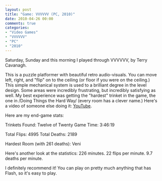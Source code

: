 ```yaml
---
layout: post
title: "Game: VVVVVV (PC, 2010)"
date: 2010-04-26 00:00
comments: true
categories:
- "Video Games"
- "VVVVVV"
- "PC"
- "2010"
---
```


Saturday, Sunday and this morning I played through VVVVVV, by
Terry Cavanagh.

This is a puzzle platformer with beautiful retro
audio-visuals. You can move left, right, and "flip" on to the
ceiling (or floor if you were on the ceiling.) This simple
mechanical system is used to a brilliant degree in the level
design. Some areas were incredibly frustrating, but incredibly
satisfying as well. My best experience was getting the "hardest"
trinket in the game, the one in /Doing Things the Hard Way/ (every
room has a clever name.) Here's a video of someone else doing it:
[YouTube](http://www.youtube.com/watch#!v=4CtiY5D6HCs&feature=related).

Here are my end-game stats:

Trinkets Found: Twelve of Twenty
Game Time: 3:46:19

Total Flips: 4995
Total Deaths: 2189

Hardest Room (with 261 deaths):
Veni

Here's another look at the statistics: 226 minutes. 22 flips
per minute. 9.7 deaths per minute.

I definitely recommend it! You can play on pretty much anything
that has Flash, so it's easy to play.
